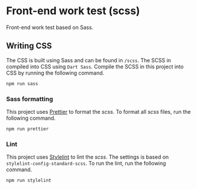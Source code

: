 # Front-end work test (scss)

Front-end work test based on Sass.

## Writing CSS

The CSS is built using Sass and can be found in `/scss`. The SCSS in compiled into CSS using `Dart Sass`. Compile the SCSS in this project into CSS by running the following command.

```bash
npm run sass
```

### Sass formatting

This project uses [Prettier](https://prettier.io/) to format the _scss_. To format all _scss_ files, run the following command.

```bash
npm run prettier
```

### Lint

This project uses [Stylelint](https://stylelint.io) to lint the _scss_. The settings is based on `stylelint-config-standard-scss`. To run the lint, run the following command.

```bash
npm run stylelint
```
